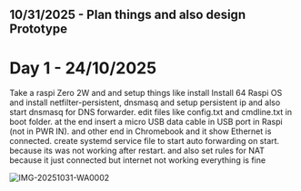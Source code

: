 <!--
  ===================    !!READ THIS NOTICE!!   ====================
  DO NOT edit this file manually. Your changes WILL BE OVERWRITTEN!
  This journal is auto generated and updated by Hack Club Blueprint.
  To edit this file, please edit your journal entries on Blueprint.
  ==================================================================
-->

## 10/31/2025 - Plan things and also design Prototype  

# Day 1 - 24/10/2025

Take a raspi Zero 2W and and setup things like install Install 64 Raspi OS and install netfilter-persistent, dnsmasq and setup persistent ip and also start dnsmasq for DNS forwarder. 
edit files like config.txt and cmdline.txt in boot folder. 
at the end insert a micro USB data cable in USB port in Raspi (not in PWR IN). and other end in Chromebook and it show Ethernet is connected.
create systemd service file to start auto forwarding on start. because its was not working after restart. and also set rules for NAT because it just connected but internet not working
everything is fine

![IMG-20251031-WA0002](https://blueprint.hackclub.com/user-attachments/blobs/proxy/eyJfcmFpbHMiOnsiZGF0YSI6NjkwNSwicHVyIjoiYmxvYl9pZCJ9fQ==--852810a901523ee035e1fbaf275a4c287b4549b9/IMG-20251031-WA0002.jpg)
  

